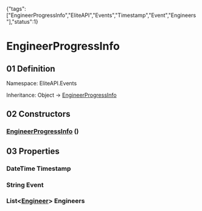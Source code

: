 {"tags":["EngineerProgressInfo","EliteAPI","Events","Timestamp","Event","Engineers"],"status":1}

# EngineerProgressInfo

## 01 Definition

Namespace: <span class='code'>EliteAPI.Events</span>

Inheritance: <span class='code'>Object</span> → <span class='code'>[EngineerProgressInfo](../../EliteAPI/Events/EngineerProgressInfo.html)</span>

## 02 Constructors

### <span class='code'>[EngineerProgressInfo](../../EliteAPI/Events/EngineerProgressInfo.html)</span> ()

## 03 Properties

### <span class='code'>DateTime</span> Timestamp

### <span class='code'>String</span> Event

### <span class='code'>List<[Engineer](../../EliteAPI/Events/Engineer.html)></span> Engineers

